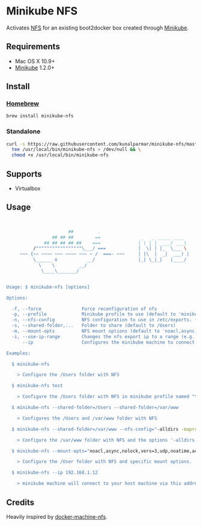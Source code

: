 # Minikube NFS

Activates [NFS](https://en.wikipedia.org/wiki/Network_File_System) for an
existing boot2docker box created through
[Minikube](https://github.com/kubernetes/minikube).

## Requirements

* Mac OS X 10.9+
* [Minikube](https://github.com/kubernetes/minikube) 1.2.0+

## Install

### [Homebrew](http://brew.sh/)

```sh
brew install minikube-nfs
```

### Standalone

```sh
curl -s https://raw.githubusercontent.com/kunalparmar/minikube-nfs/master/minikube-nfs.sh |
  tee /usr/local/bin/minikube-nfs > /dev/null && \
  chmod +x /usr/local/bin/minikube-nfs
```


## Supports

* Virtualbox

## Usage

```sh


                       ##         .
                 ## ## ##        ==               _   _ _____ ____
              ## ## ## ## ##    ===              | \ | |  ___/ ___|
          /"""""""""""""""""\___/ ===            |  \| | |_  \___ \
     ~~~ {~~ ~~~~ ~~~ ~~~~ ~~~ ~ /  ===- ~~~     | |\  |  _|  ___) |
          \______ o           __/                |_| \_|_|   |____/
            \    \         __/
             \____\_______/


Usage: $ minikube-nfs [options]

Options:

  -f, --force               Force reconfiguration of nfs
  -p, --profile             Minikube profile to use (default to 'minikube')
  -n, --nfs-config          NFS configuration to use in /etc/exports. (default to '-alldirs -mapall=$(id -u):$(id -g)')
  -s, --shared-folder,...   Folder to share (default to /Users)
  -m, --mount-opts          NFS mount options (default to 'noacl,async,nfsvers=3')
  -i, --use-ip-range        Changes the nfs export ip to a range (e.g. -network 192.168.99.100 becomes -network 192.168.99)
      --ip                  Configures the minikube machine to connect to your host machine via a specific ip address

Examples:

  $ minikube-nfs

    > Configure the /Users folder with NFS

  $ minikube-nfs test

    > Configure the /Users folder with NFS in minikube profile named "test"

  $ minikube-nfs --shared-folder=/Users --shared-folder=/var/www

    > Configures the /Users and /var/www folder with NFS

  $ minikube-nfs --shared-folder=/var/www --nfs-config="-alldirs -maproot=0"

    > Configure the /var/www folder with NFS and the options '-alldirs -maproot=0'

  $ minikube-nfs --mount-opts="noacl,async,nolock,vers=3,udp,noatime,actimeo=1"

    > Configure the /User folder with NFS and specific mount options.

  $ minikube-nfs --ip 192.168.1.12

    > minikube machine will connect to your host machine via this address
```

## Credits

Heavily inspired by [docker-machine-nfs](https://github.com/adlogix/docker-machine-nfs).
